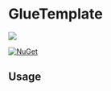 # GlueTemplate

<!-- Could you please keep the link below so people can find the original template 🙏 -->

[![](https://img.shields.io/badge/Project_made_using_Glutinum.Template-7679db?style=for-the-badge)](https://github.com/glutinum-org/Glutinum.Template)

[![NuGet](https://img.shields.io/nuget/v/GlueTemplate.svg)](https://www.nuget.org/packages/GlueTemplate)

<!-- To learn how to use the template please refer to MANUAL.md -->

<!-- You can put the documentation for your binding below -->

## Usage
